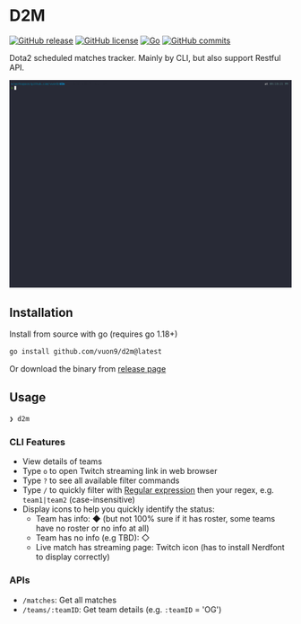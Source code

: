 # D2M

[![GitHub release](https://img.shields.io/github/release/vuon9/d2m.svg)](https://GitHub.com/vuon9/d2m/releases/)
[![GitHub license](https://badgen.net/github/license/vuon9/d2m)](https://github.com/vuon9/d2m/blob/master/LICENSE)
[![Go](https://github.com/vuon9/d2m/actions/workflows/go.yml/badge.svg)](https://github.com/vuon9/d2m/actions/workflows/go.yml)
[![GitHub commits](https://badgen.net/github/commits/vuon9/d2m)](https://github.com/vuon9/d2m/commit/)

Dota2 scheduled matches tracker. Mainly by CLI, but also support Restful API.

![Main](./resource/main-with-details.gif)

## Installation

Install from source with go (requires go 1.18+)

```bash
go install github.com/vuon9/d2m@latest
```

Or download the binary from [release page](https://github.com/vuon9/d2m/releases)

## Usage

```bash
❯ d2m
```

### CLI Features

- View details of teams
- Type `o` to open Twitch streaming link in web browser
- Type `?` to see all available filter commands
- Type `/` to quickly filter with [Regular expression](https://en.wikipedia.org/wiki/Regular_expression) then your regex, e.g. `team1|team2` (case-insensitive)
- Display icons to help you quickly identify the status:
    - Team has info: ◆ (but not 100% sure if it has roster, some teams have no roster or no info at all)
    - Team has no info (e.g TBD): ◇
    - Live match has streaming page: Twitch icon (has to install Nerdfont to display correctly)

### APIs

- `/matches`: Get all matches
- `/teams/:teamID`: Get team details (e.g. `:teamID` = 'OG')